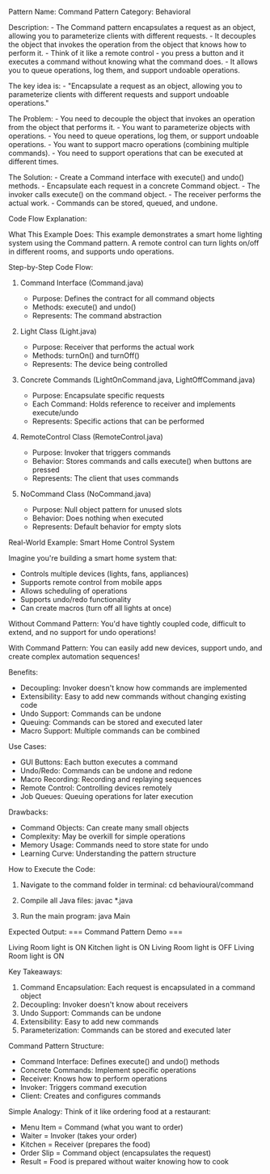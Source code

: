 Pattern Name: Command
Pattern Category: Behavioral

Description:
    - The Command pattern encapsulates a request as an object, allowing you to parameterize clients with different requests.
    - It decouples the object that invokes the operation from the object that knows how to perform it.
    - Think of it like a remote control - you press a button and it executes a command without knowing what the command does.
    - It allows you to queue operations, log them, and support undoable operations.

The key idea is:
    - "Encapsulate a request as an object, allowing you to parameterize clients with different requests and support undoable operations."

The Problem:
    - You need to decouple the object that invokes an operation from the object that performs it.
    - You want to parameterize objects with operations.
    - You need to queue operations, log them, or support undoable operations.
    - You want to support macro operations (combining multiple commands).
    - You need to support operations that can be executed at different times.

The Solution:
    - Create a Command interface with execute() and undo() methods.
    - Encapsulate each request in a concrete Command object.
    - The invoker calls execute() on the command object.
    - The receiver performs the actual work.
    - Commands can be stored, queued, and undone.

Code Flow Explanation:

What This Example Does:
This example demonstrates a smart home lighting system using the Command pattern. A remote control can turn lights on/off in different rooms, and supports undo operations.

Step-by-Step Code Flow:

1. Command Interface (Command.java)
   - Purpose: Defines the contract for all command objects
   - Methods: execute() and undo()
   - Represents: The command abstraction

2. Light Class (Light.java)
   - Purpose: Receiver that performs the actual work
   - Methods: turnOn() and turnOff()
   - Represents: The device being controlled

3. Concrete Commands (LightOnCommand.java, LightOffCommand.java)
   - Purpose: Encapsulate specific requests
   - Each Command: Holds reference to receiver and implements execute/undo
   - Represents: Specific actions that can be performed

4. RemoteControl Class (RemoteControl.java)
   - Purpose: Invoker that triggers commands
   - Behavior: Stores commands and calls execute() when buttons are pressed
   - Represents: The client that uses commands

5. NoCommand Class (NoCommand.java)
   - Purpose: Null object pattern for unused slots
   - Behavior: Does nothing when executed
   - Represents: Default behavior for empty slots

Real-World Example: Smart Home Control System

Imagine you're building a smart home system that:
- Controls multiple devices (lights, fans, appliances)
- Supports remote control from mobile apps
- Allows scheduling of operations
- Supports undo/redo functionality
- Can create macros (turn off all lights at once)

Without Command Pattern:
You'd have tightly coupled code, difficult to extend, and no support for undo operations!

With Command Pattern:
You can easily add new devices, support undo, and create complex automation sequences!

Benefits:
- Decoupling: Invoker doesn't know how commands are implemented
- Extensibility: Easy to add new commands without changing existing code
- Undo Support: Commands can be undone
- Queuing: Commands can be stored and executed later
- Macro Support: Multiple commands can be combined

Use Cases:
- GUI Buttons: Each button executes a command
- Undo/Redo: Commands can be undone and redone
- Macro Recording: Recording and replaying sequences
- Remote Control: Controlling devices remotely
- Job Queues: Queuing operations for later execution

Drawbacks:
- Command Objects: Can create many small objects
- Complexity: May be overkill for simple operations
- Memory Usage: Commands need to store state for undo
- Learning Curve: Understanding the pattern structure

How to Execute the Code:
1. Navigate to the command folder in terminal:
   cd behavioural/command

2. Compile all Java files:
   javac *.java

3. Run the main program:
   java Main

Expected Output:
=== Command Pattern Demo ===

Living Room light is ON
Kitchen light is ON
Living Room light is OFF
Living Room light is ON

Key Takeaways:
1. Command Encapsulation: Each request is encapsulated in a command object
2. Decoupling: Invoker doesn't know about receivers
3. Undo Support: Commands can be undone
4. Extensibility: Easy to add new commands
5. Parameterization: Commands can be stored and executed later

Command Pattern Structure:
- Command Interface: Defines execute() and undo() methods
- Concrete Commands: Implement specific operations
- Receiver: Knows how to perform operations
- Invoker: Triggers command execution
- Client: Creates and configures commands

Simple Analogy:
Think of it like ordering food at a restaurant:
- Menu Item = Command (what you want to order)
- Waiter = Invoker (takes your order)
- Kitchen = Receiver (prepares the food)
- Order Slip = Command object (encapsulates the request)
- Result = Food is prepared without waiter knowing how to cook
